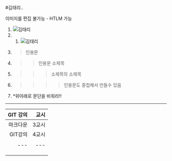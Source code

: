 #김태리..

이미지를 편집 불가능 - HTLM 가능
1. ![김태리](https://img.hankyung.com/photo/202203/01.29461103.1.jpg)
2. 1. ![김태리]()
3. >인용문
4. >>인용문 소제목
5. >>>소제목의 소제목
6. >>>>인용문도 중첩해서 만들수 있음
7. *위아래로 문단을 비워라!!

---

|GIT 강의|  교시  |
|------:|------:|
|마크다운 | 3교시  |
|GIT강의 | 4교시  |
|   |   |   |   |   |
|---|---|---|---|---|
|   |   |   |   |   |
|   |   |   |   |   |
|   |   |   |   |   |  